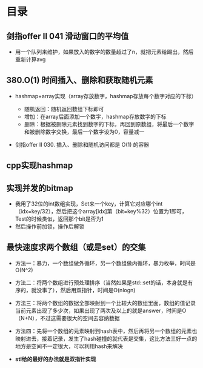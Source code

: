 # 目录

## 剑指offer II 041 滑动窗口的平均值

- 用一个队列来维护，如果放入的数字的数量超过了n，就把元素给踢出，然后重新计算avg







## 380.O(1) 时间插入、删除和获取随机元素

- hashmap+array实现（array存放数字，hashmap存放每个数字对应的下标）
  - 随机返回：随机返回数组下标即可
  - 增加：在array后面添加一个数字，hashmap存放数字的下标
  - 删除：根据被删除元素找到数字的下标，再回到原数组，将最后一个数字和被删除数字交换，最后一个数字设为0，容量减一

- 剑指offer II 030. 插入、删除和随机访问都是 O(1) 的容器







## cpp实现hashmap







## 实现并发的bitmap

- 我用了32位的int数组实现，Set来一个key，计算它对应哪个int（idx=key/32），然后把这个array[idx]第（bit=key%32）位置为1即可，Test的时候类似，返回那个bit是否为1
- 然后操作前加锁，操作后解锁







## 最快速度求两个数组（或是set）的交集

- 方法一：暴力，一个数组做外循环，另一个数组做内循环，暴力枚举，时间是O(N^2)
- 方法二：将两个数组进行预处理排序（当然如果是std::set的话，本身就是有序的，就没事了），然后用双指针，时间是O(nlogn)
- 方法三：将两个数组的数据全部映射到一个比较大的数组里面，数组的值记录当前元素出现了多少次，如果出现了两次及以上的就是answer，时间是O（N+N），不过这需要很大的空间去容纳数据
- 方法四：先将一个数组的元素映射到hash表中，然后再将另一个数组的元素也映射进去，接着记录，发生了hash碰撞的就代表是交集，这比方法三好一点的地方是空间不一定很大，可以利用hash来解决

- **stl给的最好的办法就是双指针实现**